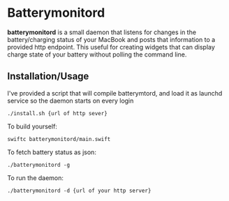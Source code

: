 # Batterymonitord

**batterymonitord** is a small daemon that listens for changes in the battery/charging status of your MacBook and posts that information to a provided http endpoint. This useful for creating widgets that can display charge state of your battery without polling the command line.

## Installation/Usage

I've provided a script that will compile batterymtord, and load it as launchd service so the daemon starts on every login

```./install.sh {url of http sever}```

To build yourself: 

```swiftc batterymonitord/main.swift```

To fetch battery status as json:

```./batterymonitord -g```

To run the daemon:

```./batterymonitord -d {url of your http server}```


